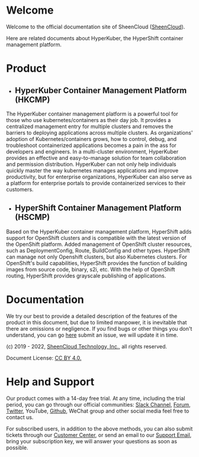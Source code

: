 # Welcome

Welcome to the official documentation site of SheenCloud ([SheenCloud](https://sheencloud.com)).

Here are related documents about HyperKuber, the HyperShift container management platform.


# Product

+ ## HyperKuber Container Management Platform (HKCMP)

The HyperKuber container management platform is a powerful tool for those who use kubernetes/containers as their day job. It provides a centralized management entry for multiple clusters and removes the barriers to deploying applications across multiple clusters. As organizations' adoption of Kubernetes/containers grows, how to control, debug, and troubleshoot containerized applications becomes a pain in the ass for developers and engineers. In a multi-cluster environment, HyperKuber provides an effective and easy-to-manage solution for team collaboration and permission distribution. HyperKuber can not only help individuals quickly master the way kubernetes manages applications and improve productivity, but for enterprise organizations, HyperKuber can also serve as a platform for enterprise portals to provide containerized services to their customers.


+ ## HyperShift Container Management Platform (HSCMP)


Based on the HyperKuber container management platform, HyperShift adds support for OpenShift clusters and is compatible with the latest version of the OpenShift platform. Added management of OpenShift cluster resources, such as DeploymentConfig, Route, BuildConfig and other types. HyperShift can manage not only Openshift clusters, but also Kubernetes clusters. For OpenShift's build capabilities, HyperShift provides the function of building images from source code, binary, s2i, etc. With the help of OpenShift routing, HyperShift provides grayscale publishing of applications.



# Documentation

We try our best to provide a detailed description of the features of the product in this document, but due to limited manpower, it is inevitable that there are omissions or negligence. If you find bugs or other things you don't understand, you can go [here](https://github.com/sheencloud/sheencloud.github.io/issues) submit an issue, we will update it in time.

(c) 2019 - 2022, [SheenCloud Technology, Inc.](https://sheencloud.com), all rights reserved.

Document License: [CC BY 4.0.](https://creativecommons.org/licenses/by/4.0/)


# Help and Support

Our product comes with a 14-day free trial. At any time, including the trial period, you can go through our official communities: [Slack Channel](https://sheencloud-workspace.slack.com), [Forum](https://github.com/orgs/sheencloud/discussions), [Twitter](https://twitter.com/sheen_cloud), YouTube, [Github](https://github.com/sheencloud), WeChat group and other social media feel free to contact us.

For subscribed users, in addition to the above methods, you can also submit tickets through our [Customer Center](https://account.sheencloud.com), or send an email to our [Support Email](mailto:support@sheencloud.com), bring your subscription key, we will answer your questions as soon as possible.